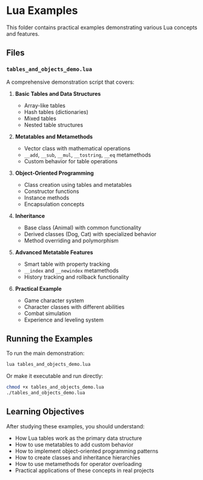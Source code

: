 # Lua Examples

This folder contains practical examples demonstrating various Lua concepts and features.

## Files

### `tables_and_objects_demo.lua`

A comprehensive demonstration script that covers:

1. **Basic Tables and Data Structures**
   - Array-like tables
   - Hash tables (dictionaries)
   - Mixed tables
   - Nested table structures

2. **Metatables and Metamethods**
   - Vector class with mathematical operations
   - `__add`, `__sub`, `__mul`, `__tostring`, `__eq` metamethods
   - Custom behavior for table operations

3. **Object-Oriented Programming**
   - Class creation using tables and metatables
   - Constructor functions
   - Instance methods
   - Encapsulation concepts

4. **Inheritance**
   - Base class (Animal) with common functionality
   - Derived classes (Dog, Cat) with specialized behavior
   - Method overriding and polymorphism

5. **Advanced Metatable Features**
   - Smart table with property tracking
   - `__index` and `__newindex` metamethods
   - History tracking and rollback functionality

6. **Practical Example**
   - Game character system
   - Character classes with different abilities
   - Combat simulation
   - Experience and leveling system

## Running the Examples

To run the main demonstration:

```bash
lua tables_and_objects_demo.lua
```

Or make it executable and run directly:

```bash
chmod +x tables_and_objects_demo.lua
./tables_and_objects_demo.lua
```

## Learning Objectives

After studying these examples, you should understand:

- How Lua tables work as the primary data structure
- How to use metatables to add custom behavior
- How to implement object-oriented programming patterns
- How to create classes and inheritance hierarchies
- How to use metamethods for operator overloading
- Practical applications of these concepts in real projects
